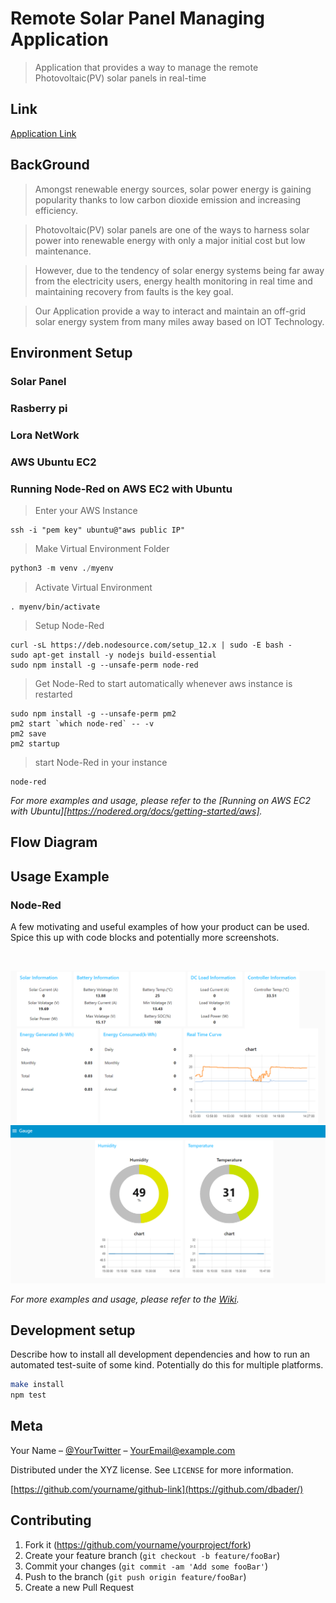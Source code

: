 # Remote Solar Panel Managing Application
> Application that provides a way to manage the remote
Photovoltaic(PV) solar panels in real-time

## Link
[Application Link](http://18.116.64.150:1880/ui/)

## BackGround
> Amongst renewable energy sources, solar power energy is gaining popularity thanks to low carbon dioxide emission and increasing efficiency. 

> Photovoltaic(PV) solar panels are one of the ways to harness solar power into renewable energy with only a major initial cost but low maintenance. 

> However, due to the tendency of solar energy systems being far away from the electricity users, energy health monitoring in real time and maintaining recovery from faults is the key goal. 

> Our Application provide a way to interact and maintain an off-grid solar energy system from many miles away based on IOT Technology.


## Environment Setup

### Solar Panel

### Rasberry pi

### Lora NetWork

### AWS Ubuntu EC2

### Running Node-Red on AWS EC2 with Ubuntu

> Enter your AWS Instance
```git
ssh -i "pem key" ubuntu@"aws public IP"
```

> Make Virtual Environment Folder
```python
python3 -m venv ./myenv
```

> Activate Virtual Environment
```git
. myenv/bin/activate
```

> Setup Node-Red

```git
curl -sL https://deb.nodesource.com/setup_12.x | sudo -E bash -
sudo apt-get install -y nodejs build-essential
sudo npm install -g --unsafe-perm node-red
```

> Get Node-Red to start automatically
whenever aws instance is restarted

```git
sudo npm install -g --unsafe-perm pm2
pm2 start `which node-red` -- -v
pm2 save
pm2 startup
```

> start Node-Red in your instance

```git
node-red
```


_For more examples and usage, please refer to the [Running on AWS EC2 with Ubuntu][https://nodered.org/docs/getting-started/aws]._

## Flow Diagram

## Usage Example

### Node-Red


A few motivating and useful examples of how your product can be used. Spice this up with code blocks and potentially more screenshots.

<br/>

![](./README_Images/NodeRed_MainTracer.png)
![](./README_Images/NodeRed_Gauge.png)

_For more examples and usage, please refer to the [Wiki][wiki]._

## Development setup

Describe how to install all development dependencies and how to run an automated test-suite of some kind. Potentially do this for multiple platforms.

```sh
make install
npm test
```
## Meta

Your Name – [@YourTwitter](https://twitter.com/dbader_org) – YourEmail@example.com

Distributed under the XYZ license. See ``LICENSE`` for more information.

[https://github.com/yourname/github-link](https://github.com/dbader/)

## Contributing

1. Fork it (<https://github.com/yourname/yourproject/fork>)
2. Create your feature branch (`git checkout -b feature/fooBar`)
3. Commit your changes (`git commit -am 'Add some fooBar'`)
4. Push to the branch (`git push origin feature/fooBar`)
5. Create a new Pull Request

<!-- Markdown link & img dfn's -->
[npm-image]: https://img.shields.io/npm/v/datadog-metrics.svg?style=flat-square
[npm-url]: https://npmjs.org/package/datadog-metrics
[npm-downloads]: https://img.shields.io/npm/dm/datadog-metrics.svg?style=flat-square
[travis-image]: https://img.shields.io/travis/dbader/node-datadog-metrics/master.svg?style=flat-square
[travis-url]: https://travis-ci.org/dbader/node-datadog-metrics
[wiki]: https://github.com/yourname/yourproject/wiki
